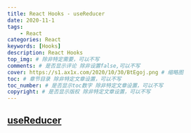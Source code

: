 ```yaml
---
title: React Hooks - useReducer
date: 2020-11-1
tags: 
    - React
categories: React
keywords: [Hooks]
description: React Hooks
top_img: # 除非特定需要，可以不写
comments: # 是否显示评论 除非设置false,可以不写
cover: https://s1.ax1x.com/2020/10/30/BtEgoj.png # 缩略图
toc: # 章节目录 除非特定文章设置，可以不写
toc_number: # 是否显示toc数字 除非特定文章设置，可以不写
copyright: # 是否显示版权 除非特定文章设置，可以不写
---
```


## [useReducer](https://gaohaoyang.github.io/2020/05/13/react-hooks4-useReducer/)

<br>
<br>
<br>
